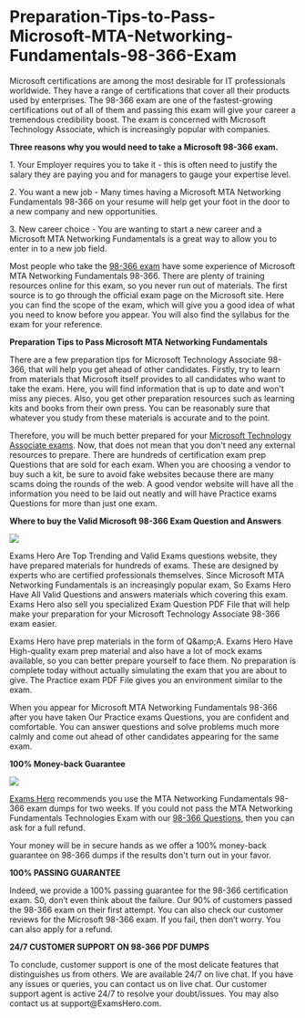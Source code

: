 # Preparation-Tips-to-Pass-Microsoft-MTA-Networking-Fundamentals-98-366-Exam
<p>Microsoft certifications are among the most desirable for IT professionals worldwide. They have a range of certifications that cover all their products used by enterprises. The 98-366 exam are one of the fastest-growing certifications out of all of them and passing this exam will give your career a tremendous credibility boost. The exam is concerned with Microsoft Technology Associate, which is increasingly popular with companies.</p>

<p><strong>Three reasons why you would need to take a Microsoft 98-366 exam.</strong></p>

<p>1. Your Employer requires you to take it - this is often need to justify the salary they are paying you and for managers to gauge your expertise level.</p>

<p>2. You want a new job - Many times having a Microsoft MTA Networking Fundamentals 98-366 on your resume will help get your foot in the door to a new company and new opportunities.</p>

<p>3. New career choice - You are wanting to start a new career and a Microsoft MTA Networking Fundamentals is a great way to allow you to enter in to a new job field.</p>

<p>Most people who take the <a href="https://examshero.com/microsoft/98-366-exam-dumps/">98-366 exam</a> have some experience of Microsoft MTA Networking Fundamentals 98-366. There are plenty of training resources online for this exam, so you never run out of materials. The first source is to go through the official exam page on the Microsoft site. Here you can find the scope of the exam, which will give you a good idea of what you need to know before you appear. You will also find the syllabus for the exam for your reference.</p>

<p><strong>Preparation Tips to Pass Microsoft MTA Networking Fundamentals</strong></p>

<p>There are a few preparation tips for Microsoft Technology Associate 98-366, that will help you get ahead of other candidates. Firstly, try to learn from materials that Microsoft itself provides to all candidates who want to take the exam. Here, you will find information that is up to date and won't miss any pieces. Also, you get other preparation resources such as learning kits and books from their own press. You can be reasonably sure that whatever you study from these materials is accurate and to the point.</p>

<p>Therefore, you will be much better prepared for your <a href="https://examshero.com/microsoft/">Microsoft Technology Associate exams</a>. Now, that does not mean that you don't need any external resources to prepare. There are hundreds of certification exam prep Questions that are sold for each exam. When you are choosing a vendor to buy such a kit, be sure to avoid fake websites because there are many scams doing the rounds of the web. A good vendor website will have all the information you need to be laid out neatly and will have Practice exams Questions for more than just one exam.</p>

<p><strong>Where to buy the Valid Microsoft 98-366 Exam Question and Answers</strong></p>
<a href="https://examshero.com/microsoft/98-366-exam-dumps/"><img src="[ https://examshero.com/wp-content/uploads/2022/01/Practice-test-questions-scaled.jpg]" /></a>

<p>Exams Hero Are Top Trending and Valid Exams questions website, they have prepared materials for hundreds of exams. These are designed by experts who are certified professionals themselves. Since Microsoft MTA Networking Fundamentals is an increasingly popular exam, So Exams Hero Have All Valid Questions and answers materials which covering this exam. Exams Hero also sell you specialized Exam Question PDF File that will help make your preparation for your Microsoft Technology Associate 98-366 exam easier.</p>

<p>Exams Hero have prep materials in the form of Q&amp;amp;A. Exams Hero Have High-quality exam prep material and also have a lot of mock exams available, so you can better prepare yourself to face them. No preparation is complete today without actually simulating the exam that you are about to give. The Practice exam PDF File gives you an environment similar to the exam.</p>

<p>When you appear for Microsoft MTA Networking Fundamentals 98-366 after you have taken Our Practice exams Questions, you are confident and comfortable. You can answer questions and solve problems much more calmly and come out ahead of other candidates appearing for the same exam.</p>

<p><strong>100% Money-back Guarantee</strong></p>

<a href="https://examshero.com/microsoft/98-366-exam-dumps/"><img src="[ https://examshero.com/wp-content/uploads/2022/01/Mehnat-ha-Boss.jpg]" /></a>

<p><a href="https://examshero.com/">Exams Hero</a> recommends you use the MTA Networking Fundamentals 98-366 exam dumps for two weeks. If you could not pass the MTA Networking Fundamentals Technologies Exam with our <a href="https://examshero.com/microsoft/98-366-exam-dumps/">98-366 Questions</a>, then you can ask for a full refund.</p>

<p>Your money will be in secure hands as we offer a 100% money-back guarantee on 98-366 dumps if the results don't turn out in your favor.</p>

<p><strong>100% PASSING GUARANTEE</strong></p>

<p>Indeed, we provide a 100% passing guarantee for the 98-366 certification exam. S0, don’t even think about the failure. Our 90% of customers passed the 98-366 exam on their first attempt. You can also check our customer reviews for the Microsoft 98-366 exam. If you fail, then don’t worry. You can also apply for a refund.</p>

  <p><strong>24/7 CUSTOMER SUPPORT ON 98-366 PDF DUMPS</strong></p>

<p>To conclude, customer support is one of the most delicate features that distinguishes us from others. We are available 24/7 on live chat. If you have any issues or queries, you can contact us on live chat. Our customer support agent is active 24/7 to resolve your doubt/issues. You may also contact us at support@ExamsHero.com.</p>

